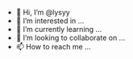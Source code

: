 - 👋 Hi, I’m @lysyy
- 👀 I’m interested in ...
- 🌱 I’m currently learning ...
- 💞️ I’m looking to collaborate on ...
- 📫 How to reach me ...

<!---
lysyy/lysyy i am it all statuses;))
--->
